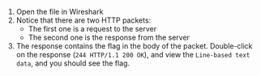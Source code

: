 1. Open the file in Wireshark
2. Notice that there are two HTTP packets:
   - The first one is a request to the server
   - The second one is the response from the server
3. The response contains the flag in the body of the packet. Double-click on the response (`244 HTTP/1.1 200 OK`), and view the `Line-based text data`, and you should see the flag.